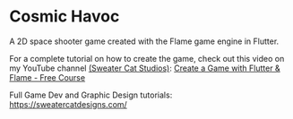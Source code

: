 # Cosmic Havoc

A 2D space shooter game created with the Flame game engine in Flutter.

For a complete tutorial on how to create the game, check out this video on my YouTube channel [(Sweater Cat Studios)](https://www.youtube.com/@SweaterCatStudios): [Create a Game with Flutter & Flame - Free Course](https://youtu.be/aNWDGLgB6PQ?si=wUlOrqLVKgYuGTgY)

Full Game Dev and Graphic Design tutorials: https://sweatercatdesigns.com/
